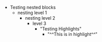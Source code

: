- Testing nested blocks
    - nesting level 1 
        - nesting level 2 
            - level 3
                - "Testing Highlights"
                    - "^^This is in highlight^^"
